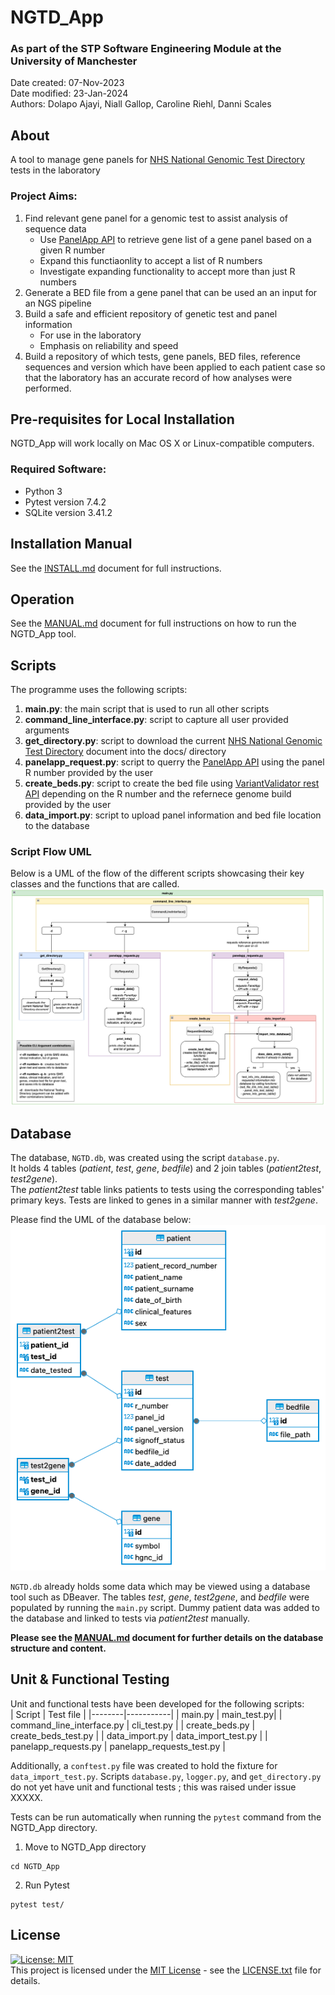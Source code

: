 # NGTD_App
### As part of the STP Software Engineering Module at the University of Manchester
Date created: 07-Nov-2023  
Date modified: 23-Jan-2024  
Authors: Dolapo Ajayi, Niall Gallop, Caroline Riehl, Danni Scales  

## About
A tool to manage gene panels for [NHS National Genomic Test Directory](https://www.england.nhs.uk/publication/national-genomic-test-directories/) tests in the laboratory

### Project Aims:
1. Find relevant gene panel for a genomic test to assist analysis of sequence data
    - Use [PanelApp API](https://panelapp.genomicsengland.co.uk/api/docs/) to retrieve gene list of a gene panel based on a given R number
    - Expand this functiaonlity to accept a list of R numbers
    - Investigate expanding functionality to accept more than just R numbers
2. Generate a BED file from a gene panel that can be used an an input for an NGS pipeline
3. Build a safe and efficient repository of genetic test and panel information
    - For use in the laboratory 
    - Emphasis on reliability and speed
4. Build a repository of which tests, gene panels, BED files, reference sequences and version which have been applied to each patient case so that the laboratory has an accurate record of how analyses were performed.  

## Pre-requisites for Local Installation
NGTD_App will work locally on Mac OS X or Linux-compatible computers.  

### Required Software:
- Python 3
- Pytest version 7.4.2
- SQLite version 3.41.2  

## Installation Manual
See the [INSTALL.md](INSTALL.md) document for full instructions.  

## Operation
See the [MANUAL.md](MANUAL.md) document for full instructions on how to run the NGTD_App tool.  

## Scripts
The programme uses the following scripts:
1. **main.py**: the main script that is used to run all other scripts
2. **command_line_interface.py**: script to capture all user provided arguments
3. **get_directory.py**: script to download the current [NHS National Genomic Test Directory](https://www.england.nhs.uk/publication/national-genomic-test-directories/) document into the docs/ directory
4. **panelapp_request.py**: script to querry the [PanelApp API](https://panelapp.genomicsengland.co.uk/api/docs/) using the panel R number provided by the user
5. **create_beds.py**: script to create the bed file using [VariantValidator rest API](https://rest.variantvalidator.org) depending on the R number and the refernece genome build provided by the user
6. **data_import.py**: script to upload panel information and bed file location to the database


### Script Flow UML
Below is a UML of the flow of the different scripts showcasing their key classes and the functions that are called.
![Alt text](script_uml.png)  

## Database
The database, `NGTD.db`, was created using the script `database.py`.  
It holds 4 tables (*patient*, *test*, *gene*, *bedfile*) and 2 join tables (*patient2test*, *test2gene*).  
The *patient2test* table links patients to tests using the corresponding tables' primary keys. Tests are linked to genes in a similar manner with *test2gene*.  

Please find the UML of the database below:  
![Alt text](database_uml.png)  

`NGTD.db` already holds some data which may be viewed using a database tool such as DBeaver. The tables *test*, *gene*, *test2gene*, and *bedfile* were populated by running the `main.py` script. Dummy patient data was added to the database and linked to tests via *patient2test* manually.  

**Please see the [MANUAL.md](MANUAL.md) document for further details on the database structure and content.** 

## Unit & Functional Testing
Unit and functional tests have been developed for the following scripts:  
| Script | Test file |
|--------|-----------|
| main.py | main_test.py|
| command_line_interface.py | cli_test.py |
| create_beds.py | create_beds_test.py |
| data_import.py | data_import_test.py |
| panelapp_requests.py | panelapp_requests_test.py |  

Additionally, a `conftest.py` file was created to hold the fixture for `data_import_test.py`. Scripts `database.py`, `logger.py`, and `get_directory.py` do not yet have unit and functional tests ; this was raised under issue XXXXX.  

Tests can be run automatically when running the `pytest` command from the NGTD_App directory.  
1. Move to NGTD_App directory
```
cd NGTD_App
```
2. Run Pytest
```
pytest test/
```

## License
[![License: MIT](https://img.shields.io/badge/License-MIT-yellow.svg)](https://opensource.org/licenses/MIT)  
This project is licensed under the [MIT License](https://opensource.org/licenses/MIT) - see the [LICENSE.txt](LICENSE.txt) file for details.